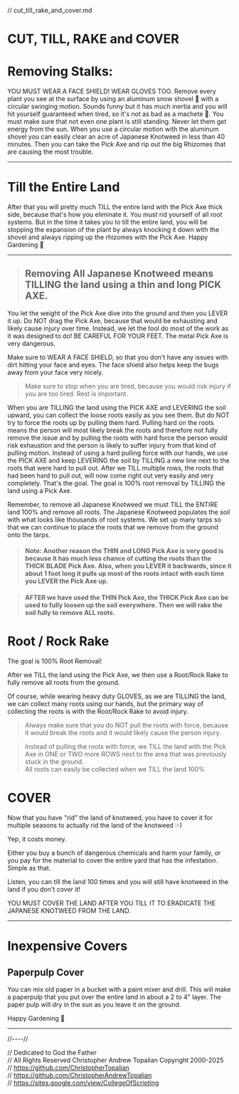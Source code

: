 // cut_till_rake_and_cover.md

# **CUT, TILL, RAKE and COVER**
# Removing Stalks: 
YOU MUST WEAR A FACE SHIELD!  WEAR GLOVES TOO.
Remove every plant you see at the surface by using an aluminum snow shovel 🙂 with a circular swinging motion. Sounds funny but it has much inertia and you will hit yourself guaranteed when tired, so it's not as bad as a machete 🙂. You must make sure that not even one plant is still standing. 
Never let them get energy from the sun.
When you use a circular motion with the aluminum shovel you can easily clear an acre of Japanese Knotweed in less than 40 minutes.
Then you can take the Pick Axe and rip out the big Rhizomes that are causing the most trouble. 

---

# Till the Entire Land  
After that you will pretty much TILL the entire land with the Pick Axe thick side, because that's how you eliminate it. You must rid yourself of all root systems.
But in the time it takes you to till the entire land, you will be stopping the expansion of the plant by always knocking it down with the shovel and always ripping up the rhizomes with the Pick Axe. 
Happy Gardening 🙂

---

> ## Removing All Japanese Knotweed means **TILLING** the land using a thin and long **PICK AXE**.  

You let the weight of the Pick Axe dive into the ground and then you LEVER it up. Do NOT drag the Pick Axe, because that would be exhausting and likely cause injury over time. Instead, we let the tool do most of the work as it was designed to do! BE CAREFUL FOR YOUR FEET. The metal Pick Axe is very dangerous.  

Make sure to WEAR A FACE SHIELD, so that you don't have any issues with dirt hitting your face and eyes. The face shield also helps keep the bugs away from your face very nicely.  

> Make sure to stop when you are tired, because you would risk injury if you are too tired. Rest is important.  

When you are TILLING the land using the PICK AXE and LEVERING the soil upward, you can collect the loose roots easily as you see them. But do NOT try to force the roots up by pulling them hard. Pulling hard on the roots means the person will most likely break the roots and therefore not fully remove the issue and by pulling the roots with hard force the person would risk exhaustion and the person is likely to suffer injury from that kind of pulling motion. Instead of using a hard pulling force with our hands, we use the PICK AXE and keep LEVERING the soil by TILLING a new line next to the roots that were hard to pull out. After we TILL multiple rows, the roots that had been hard to pull out, will now come right out very easily and very completely. That's the goal. The goal is 100% root removal by TILLING the land using a Pick Axe.  

Remember, to remove all Japanese Knotweed we must TILL the ENTIRE land 100% and remove all roots. The Japanese Knotweed populates the soil with what looks like thousands of root systems.
We set up many tarps so that we can continue to place the roots that we remove from the ground onto the tarps.  

> #### Note: Another reason the THIN and LONG Pick Axe is very good is because it has much less chance of cutting the roots than the THICK BLADE Pick Axe. Also, when you LEVER it backwards, since it about 1 foot long it pulls up most of the roots intact with each time you LEVER the Pick Axe up.

> #### AFTER we have used the THIN Pick Axe, the THICK Pick Axe can be used to fully loosen up the soil everywhere. Then we will rake the soil fully to remove ALL roots.

# Root / Rock Rake
The goal is 100% Root Removal!  

After we TILL the land using the Pick Axe, we then use a Root/Rock Rake to fully remove all roots from the ground.  

Of course, while wearing heavy duty GLOVES, as we are TILLING the land, we can collect many roots using our hands, but the primary way of collecting the roots is with the Root/Rock Rake to avoid injury. 

> Always make sure that you do NOT pull the roots with force, because it would break the roots and it would likely cause the person injury.  

> Instead of pulling the roots with force, we TILL the land with the Pick Axe in ONE or TWO more ROWS next to the area that was previously stuck in the ground.  
All roots can easily be collected when we TILL the land 100%

>

# COVER
Now that you have "rid" the land of knotweed, you have to cover it for multiple seasons to actually rid the land of the knotweed :-)

Yep, it costs money.

Either you buy a bunch of dangerous chemicals and harm your family, or you pay for the material to cover the entire yard that has the infestation. Simple as that.

Listen, you can till the land 100 times and you will still have knotweed in the land if you don't cover it!

YOU MUST COVER THE LAND AFTER YOU TILL IT TO ERADICATE THE JAPANESE KNOTWEED FROM THE LAND.

---

# Inexpensive Covers
## Paperpulp Cover
You can mix old paper in a bucket with a paint mixer and drill. This will make a paperpulp that you put over the entire land in about a 2 to 4" layer.
The paper pulp will dry in the sun as you leave it on the ground.

Happy Gardening 🙂

---

//----//

// Dedicated to God the Father  
// All Rights Reserved Christopher Andrew Topalian Copyright 2000-2025  
// https://github.com/ChristopherTopalian  
// https://github.com/ChristopherAndrewTopalian  
// https://sites.google.com/view/CollegeOfScripting

